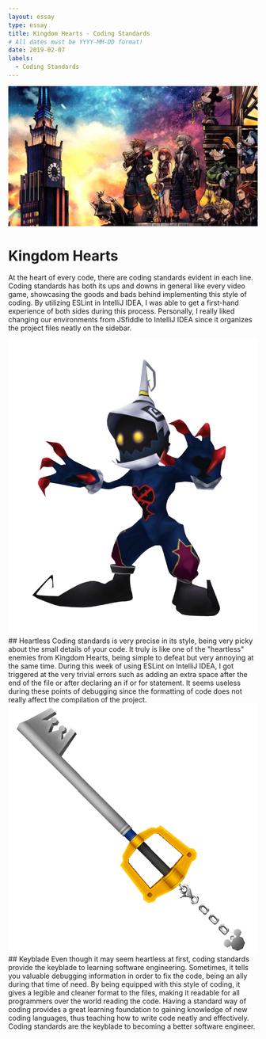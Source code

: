 ```yaml
---
layout: essay
type: essay
title: Kingdom Hearts - Coding Standards
# All dates must be YYYY-MM-DD format!
date: 2019-02-07
labels:
  - Coding Standards
---
```

<img class="ui large right floated rounded image" src="../images/kingdom-hearts.jpg">

# Kingdom Hearts
At the heart of every code, there are coding standards evident in each line. Coding standards has both its ups and downs in general like every video game, showcasing the goods and bads behind implementing this style of coding. By utilizing ESLint in IntelliJ IDEA, I was able to get a first-hand experience of both sides during this process. Personally, I really liked changing our environments from JSfiddle to IntelliJ IDEA since it organizes the project files neatly on the sidebar. 

<img class="ui medium right floated rounded image" src="../images/heartless.png">
## Heartless
Coding standards is very precise in its style, being very picky about the small details of your code. It truly is like one of the "heartless" enemies from Kingdom Hearts, being simple to defeat but very annoying at the same time. During this week of using ESLint on IntelliJ IDEA, I got triggered at the very trivial errors such as adding an extra space after the end of the file or after declaring an if or for statement. It seems useless during these points of debugging since the formatting of code does not really affect the compilation of the project. 

<img class="ui medium right floated rounded image" src="../images/keyblade.png">
## Keyblade
Even though it may seem heartless at first, coding standards provide the keyblade to learning software engineering. Sometimes, it tells you valuable debugging information in order to fix the code, being an ally during that time of need. By being equipped with this style of coding, it gives a legible and cleaner format to the files, making it readable for all programmers over the world reading the code. Having a standard way of coding provides a great learning foundation to gaining knowledge of new coding languages, thus teaching how to write code neatly and effectively. Coding standards are the keyblade to becoming a better software engineer.
